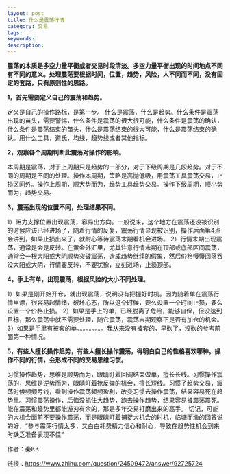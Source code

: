 ```yaml
---
layout: post
title: 什么是震荡行情
category: 交易
tags: 
keywords: 
description: 
---
```




**震荡的本质是多空力量平衡或者交易时段清淡。多空力量平衡出现的时间地点不同有不同的意义。处理震荡要根据时间，位置，趋势，风险，人不同而不同，没有固定的套路，只有原则性的思路。**

**1，首先需要定义自己的震荡和趋势。**

定义是自己的操作路标，是第一步。
什么是震荡，什么是趋势。什么条件是震荡出现的苗头，需要警惕，什么条件是震荡的很大很可能，什么条件是震荡的确认，什么条件是震荡结束的苗头，什么是震荡结束的很大可能，什么是震荡结束的确认。用什么工具，道氏，均线，趋势线或者其他指标。


**2，观察各个周期判断此震荡对操作的影响。**

本周期是震荡，对于上周期只是趋势的一部分，对于下级周期是几段趋势。对于不同的周期是不同的处理。操作本周期，策略是高抛低吸，用震荡工具震荡交易，止损区间外。操作上周期，顺大势而为，趋势工具趋势交易。操作下级周期，顺小势而为，趋势交易。


**3，震荡出现的位置不同，处理结果不同。**

1）阻力支撑位置出现震荡，容易出方向。一般说来，这个地方在震荡还没被识别的时候应该已经进场了，随着行情的反复，震荡行情显现被识别，操作后面第4点会讲到，如果止损出来了，就耐心等待震荡末期看机会进场。
2）行情末期出现震荡，通常是会是反转。在黄金外汇里，尤其注意行情末期在顶部或底部区间震荡，通常会一根大阳或大阴顺势突破震荡，造成趋势继续的假象，然后价格慢慢回落吞没大阳或大阴，行情要反转，不要犹豫，立刻进场，止损顶部。



**4，手上有单，出现震荡，根据风险的大小不同处理。**

1）如果是刚开始开仓，就出现震荡，说明没有把握好时机。因为随着单在震荡行情里漂，很容易起情绪，破坏心态，所以这个时候，要么设置一个时间止损，要么设置一个价格止损。
2）如果是手上的单，已经脱离了危险，能够自保，但没达到目标，那么震荡中就不需要处理，随它震荡，震荡末期观察下是否有加仓的机会。
3）如果是手里有被套的单。。。。。。。。。我从来没有被套的，早砍了，没砍的参考前面第一种情况。


**5，有些人擅长操作趋势，有些人擅长操作震荡，得明白自己的性格喜欢哪种。操作不同的行情，会形成不同的交易思维习惯。**

习惯操作趋势，思维是顺势而为，眼睛盯着回调结束做单，擅长长线。习惯操作震荡的，思维是逆势而为，眼睛盯着抢反弹的机会，擅长短线。习惯了趋势交易，震荡时候频频亏钱，看到操作震荡频频盈利，改变习惯去操作震荡，结果容易死在趋势里。习惯震荡操作，后悔没抓住大趋势，跑去操作趋势，结果容易被震荡震死。能在震荡和趋势里都能游刃有余的，那是多年交易打磨出来的高手。
切记，可能的大机会面前不要操作震荡，而是眼睛盯着捕捉大机会的时机，临塘而渔的回答说的好，“参与震荡行情太多，又白白耗费精力信心和耐心，导致在趋势性机会到来时缺乏准备表现不佳”


作者：秦KK

链接：https://www.zhihu.com/question/24509472/answer/92725724


